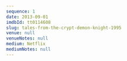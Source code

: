 ```yaml
---
sequence: 1
date: 2013-09-01
imdbId: tt0114608
slug: tales-from-the-crypt-demon-knight-1995
venue: null
venueNotes: null
medium: Netflix
mediumNotes: null
---
```


